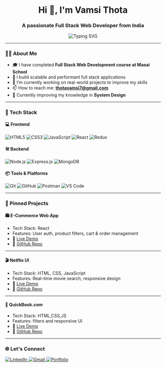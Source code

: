 <h1 align="center">Hi 👋, I'm Vamsi Thota</h1>
<h3 align="center">A passionate Full Stack Web Developer from India</h3>

<p align="center">
  <img src="https://readme-typing-svg.herokuapp.com?font=Fira+Code&duration=2000&color=00F7FF&center=true&vCenter=true&lines=Full+Stack+Web+Developer;JavaScript+%7C+React+%7C+Node.js+%7C+MongoDB;Building+Projects+%26+Solving+Problems" alt="Typing SVG" />
</p>

---

### 🧑‍💻 About Me

- 🎓 I have completed **Full Stack Web Development course at Masai School**  
- 💼 I build scalable and performant full stack applications  
- 🔭 I’m currently working on real-world projects to improve my skills  
- 📫 How to reach me: **thotavamsi7@gmail.com**  
- 🌱 Currently improving my knowledge in **System Design**

---

### 🚀 Tech Stack

#### 💻 Frontend
![HTML5](https://img.shields.io/badge/-HTML5-E34F26?style=flat&logo=html5&logoColor=white)
![CSS3](https://img.shields.io/badge/-CSS3-1572B6?style=flat&logo=css3)
![JavaScript](https://img.shields.io/badge/-JavaScript-F7DF1E?style=flat&logo=javascript&logoColor=black)
![React](https://img.shields.io/badge/-React-61DAFB?style=flat&logo=react)
![Redux](https://img.shields.io/badge/-Redux-764ABC?style=flat&logo=redux)

#### 🛠️ Backend
![Node.js](https://img.shields.io/badge/-Node.js-339933?style=flat&logo=node.js)
![Express.js](https://img.shields.io/badge/-Express.js-000000?style=flat&logo=express)
![MongoDB](https://img.shields.io/badge/-MongoDB-47A248?style=flat&logo=mongodb)


#### 📦 Tools & Platforms
![Git](https://img.shields.io/badge/-Git-F05032?style=flat&logo=git)
![GitHub](https://img.shields.io/badge/-GitHub-181717?style=flat&logo=github)
![Postman](https://img.shields.io/badge/-Postman-FF6C37?style=flat&logo=postman)
![VS Code](https://img.shields.io/badge/-VS%20Code-007ACC?style=flat&logo=visual-studio-code)

---

### 📌 Pinned Projects

#### 🛍️ **E-Commerce Web App**
- Tech Stack: React
- Features: User auth, product filters, cart & order management
- 🔗 [Live Demo](https://lucent-lokum-ab3655.netlify.app/)
- 🔗 [GitHub Repo](https://github.com/vamsithota123-jpg/E-commerce-React)

---

#### 🎬 **Netflix UI**
- Tech Stack: HTML, CSS, JavaScript
- Features: Real-time movie search, responsive design
- 🔗 [Live Demo](https://steady-sfogliatella-2d07ed.netlify.app/)
- 🔗 [GitHub Repo](https://github.com/vamsithota123-jpg/clone-netflix-repo)

---

#### 📅 **QuickBook.com**
- Tech Stack: HTML,CSS,JS
- Features:  filters and responsive UI
- 🔗 [Live Demo](https://quickbook-satya.netlify.app/)
- 🔗 [GitHub Repo](https://github.com/Satyajeet1152000/B41_WEB_016_Web-Mavericks)

---


### 🌐 Let's Connect

<p>
  <a href="https://https://www.linkedin.com/in/vamsi-thota-47114b1a4/" target="_blank">
    <img alt="LinkedIn" src="https://img.shields.io/badge/-LinkedIn-blue?style=flat&logo=linkedi" />
  </a>
  <a href="thotavamsi7@gmail.com">
    <img alt="Gmail" src="https://img.shields.io/badge/-Gmail-D14836?style=flat&logo=gmail&logoColor=white" />
  </a>
  <a href="https://https://sparkling-griffin-4e7801.netlify.app" target="_blank">
    <img alt="Portfolio" src="https://img.shields.io/badge/-Portfolio-black?style=flat&logo=firefox&logoColor=white" />
  </a>
</p>
